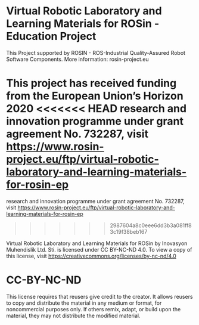 # Virtual Robotic Laboratory and Learning Materials for ROSin -Education Project




This Project supported by ROSIN - ROS-Industrial Quality-Assured Robot Software Components.
More information: rosin-project.eu

This project has received funding from the European Union’s Horizon 2020
<<<<<<< HEAD
research and innovation programme under grant agreement No. 732287, visit https://www.rosin-project.eu/ftp/virtual-robotic-laboratory-and-learning-materials-for-rosin-ep
=======
research and innovation programme under grant agreement No. 732287, 
visit https://www.rosin-project.eu/ftp/virtual-robotic-laboratory-and-learning-materials-for-rosin-ep
>>>>>>> 2987604a8c0eee6dd3b3a081ff83c19f38beb167



 Virtual Robotic Laboratory and Learning Materials for ROSin by Inovasyon Muhendislik Ltd. Sti. is licensed under CC BY-NC-ND 4.0. To view a copy of this license, visit https://creativecommons.org/licenses/by-nc-nd/4.0

# CC-BY-NC-ND # 
This license requires that reusers give credit to the creator. It allows reusers to copy and distribute the material in any medium or format, for noncommercial purposes only. If others remix, adapt, or build upon the material, they may not distribute the modified material.
